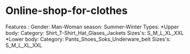 # Online-shop-for-clothes
Features : 
Gender: Man-Woman
season: Summer-Winter
Types: 
*Upper body:
         Category: Shirt_T-Shirt_Hat_Glases_Jackets
              Sizes's: S_M_L_XL_XXL
*Lower body:
          Category: Pants_Shoes_Soks_Underware_belt
                 Sizes's: S_M_L_XL_XXL

